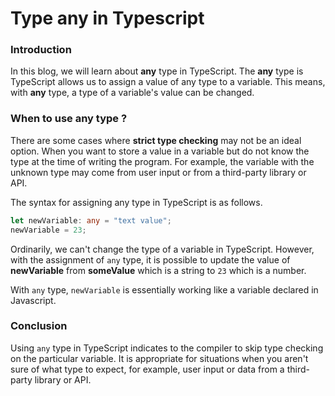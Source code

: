 # Type any in Typescript

### Introduction

In this blog, we will learn about **any** type in TypeScript. The **any** type is TypeScript allows us to assign a value of any type to a variable. This means, with **any** type, a type of a variable's value can be changed.

### When to use **any** type ?

There are some cases where **strict type checking** may not be an ideal option. When you want to store a value in a variable but do not know the type at the time of writing the program. For example, the variable with the unknown type may come from user input or from a third-party library or API.

The syntax for assigning any type in TypeScript is as follows.

```typescript
let newVariable: any = "text value";
newVariable = 23;
```

Ordinarily, we can't change the type of a variable in TypeScript. However, with the assignment of ```any``` type, it is possible to update the value of **newVariable** from **someValue** which is a string to ```23```   which is a number.

With ```any``` type, ```newVariable``` is essentially working like a variable declared in Javascript.

### Conclusion

Using ```any``` type in TypeScript indicates to the compiler to skip type checking on the particular variable. It is appropriate for situations when you aren't sure of what type to expect, for example, user input or data from a third-party library or API.

